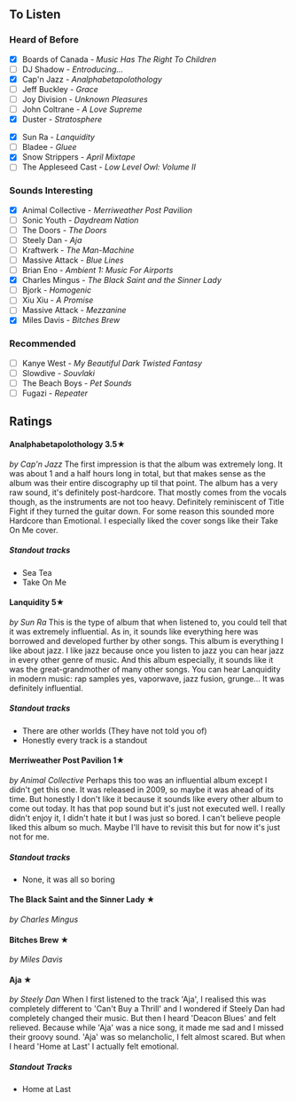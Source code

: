 ## To Listen
### Heard of Before
+ [x] Boards of Canada - *Music Has The Right To Children*
+ [ ] DJ Shadow - *Entroducing...*
+ [x] Cap'n Jazz - *Analphabetapolothology*
+ [ ] Jeff Buckley - *Grace*
+ [ ] Joy Division - *Unknown Pleasures*
+ [ ] John Coltrane - *A Love Supreme*
+ [x] Duster - *Stratosphere*
- [x] Sun Ra - *Lanquidity*
- [ ] Bladee - *Gluee*
- [x] Snow Strippers - *April Mixtape*
- [ ] The Appleseed Cast - *Low Level Owl: Volume II*

### Sounds Interesting
+ [x] Animal Collective - *Merriweather Post Pavilion*
+ [ ] Sonic Youth - *Daydream Nation*
+ [ ] The Doors - *The Doors*
+ [ ] Steely Dan - *Aja*
+ [ ] Kraftwerk - *The Man-Machine*
+ [ ] Massive Attack - *Blue Lines*
+ [ ] Brian Eno - *Ambient 1: Music For Airports*
+ [x] Charles Mingus - *The Black Saint and the Sinner Lady*
+ [ ] Bjork - *Homogenic*
+ [ ] Xiu Xiu - *A Promise*
+ [ ] Massive Attack - *Mezzanine*
+ [x] Miles Davis - *Bitches Brew*

### Recommended
+ [ ] Kanye West - *My Beautiful Dark Twisted Fantasy*
+ [ ] Slowdive - *Souvlaki*
+ [ ] The Beach Boys - *Pet Sounds*
+ [ ] Fugazi - *Repeater*

## Ratings
#### Analphabetapolothology 3.5★
*by Cap'n Jazz*
The first impression is that the album was extremely long. It was about 1 and a half hours long in total, but that makes sense as the album was their entire discography up til that point. 
The album has a very raw sound, it's definitely post-hardcore. That mostly comes from the vocals though, as the instruments are not too heavy. Definitely reminiscent of Title Fight if they turned the guitar down. For some reason this sounded more Hardcore than Emotional.
I especially liked the cover songs like their Take On Me cover.
##### Standout tracks
- Sea Tea
- Take On Me

#### Lanquidity 5★
*by Sun Ra*
This is the type of album that when listened to, you could tell that it was extremely influential. As in, it sounds like everything here was borrowed and developed further by other songs. This album is everything I like about jazz. I like jazz because once you listen to jazz you can hear jazz in every other genre of music. And this album especially, it sounds like it was the great-grandmother of many other songs. You can hear Lanquidity in modern music: rap samples yes, vaporwave, jazz fusion, grunge... It was definitely influential.
##### Standout tracks
- There are other worlds (They have not told you of)
- Honestly every track is a standout

#### Merriweather Post Pavilion 1★
*by Animal Collective*
Perhaps this too was an influential album except I didn't get this one. It was released in 2009, so maybe it was ahead of its time. But honestly I don't like it because it sounds like every other album to come out today. It has that pop sound but it's just not executed well. I really didn't enjoy it, I didn't hate it but I was just so bored. I can't believe people liked this album so much. Maybe I'll have to revisit this but for now it's just not for me.
##### Standout tracks
- None, it was all so boring

#### The Black Saint and the Sinner Lady ★
*by Charles Mingus*

#### Bitches Brew ★
*by Miles Davis*

#### Aja ★
*by Steely Dan*
When I first listened to the track 'Aja', I realised this was completely different to 'Can't Buy a Thrill' and I wondered if Steely Dan had completely changed their music. But then I heard 'Deacon Blues' and felt relieved. Because while 'Aja' was a nice song, it made me sad and I missed their groovy sound. 'Aja' was so melancholic, I felt almost scared. But when I heard 'Home at Last' I actually felt emotional.
##### Standout Tracks
- Home at Last